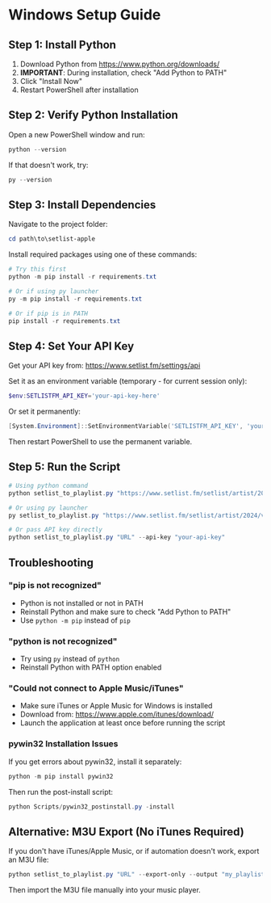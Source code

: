 # Windows Setup Guide

## Step 1: Install Python

1. Download Python from https://www.python.org/downloads/
2. **IMPORTANT**: During installation, check "Add Python to PATH"
3. Click "Install Now"
4. Restart PowerShell after installation

## Step 2: Verify Python Installation

Open a new PowerShell window and run:

```powershell
python --version
```

If that doesn't work, try:
```powershell
py --version
```

## Step 3: Install Dependencies

Navigate to the project folder:
```powershell
cd path\to\setlist-apple
```

Install required packages using one of these commands:

```powershell
# Try this first
python -m pip install -r requirements.txt

# Or if using py launcher
py -m pip install -r requirements.txt

# Or if pip is in PATH
pip install -r requirements.txt
```

## Step 4: Set Your API Key

Get your API key from: https://www.setlist.fm/settings/api

Set it as an environment variable (temporary - for current session only):
```powershell
$env:SETLISTFM_API_KEY='your-api-key-here'
```

Or set it permanently:
```powershell
[System.Environment]::SetEnvironmentVariable('SETLISTFM_API_KEY', 'your-api-key-here', 'User')
```

Then restart PowerShell to use the permanent variable.

## Step 5: Run the Script

```powershell
# Using python command
python setlist_to_playlist.py "https://www.setlist.fm/setlist/artist/2024/venue-id.html"

# Or using py launcher
py setlist_to_playlist.py "https://www.setlist.fm/setlist/artist/2024/venue-id.html"

# Or pass API key directly
python setlist_to_playlist.py "URL" --api-key "your-api-key"
```

## Troubleshooting

### "pip is not recognized"
- Python is not installed or not in PATH
- Reinstall Python and make sure to check "Add Python to PATH"
- Use `python -m pip` instead of `pip`

### "python is not recognized"
- Try using `py` instead of `python`
- Reinstall Python with PATH option enabled

### "Could not connect to Apple Music/iTunes"
- Make sure iTunes or Apple Music for Windows is installed
- Download from: https://www.apple.com/itunes/download/
- Launch the application at least once before running the script

### pywin32 Installation Issues
If you get errors about pywin32, install it separately:
```powershell
python -m pip install pywin32
```

Then run the post-install script:
```powershell
python Scripts/pywin32_postinstall.py -install
```

## Alternative: M3U Export (No iTunes Required)

If you don't have iTunes/Apple Music, or if automation doesn't work, export an M3U file:

```powershell
python setlist_to_playlist.py "URL" --export-only --output "my_playlist.m3u"
```

Then import the M3U file manually into your music player.
